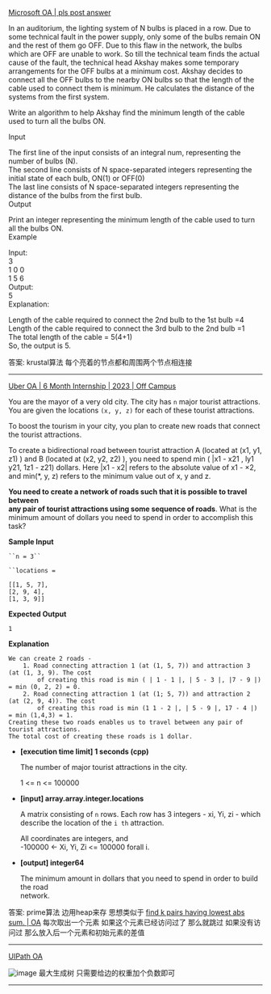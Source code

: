 [Microsoft OA | pls post answer](https://leetcode.com/discuss/interview-question/2454137/Microsoft-OA-or-pls-post-answer)

In an auditorium, the lighting system of N bulbs is placed in a row. Due to some technical fault in the power supply, only some of the bulbs remain ON and the rest of them go OFF. Due to this flaw in the network, the bulbs which are OFF are unable to work. So till the technical team finds the actual cause of the fault, the technical head Akshay makes some temporary arrangements for the OFF bulbs at a minimum cost. Akshay decides to connect all the OFF bulbs to the nearby ON bulbs so that the length of the cable used to connect them is minimum. He calculates the distance of the systems from the first system.

Write an algorithm to help Akshay find the minimum length of the cable used to turn all the bulbs ON.

Input

The first line of the input consists of an integral num, representing the number of bulbs (N).  
The second line consists of N space-separated integers representing the initial state of each bulb, ON(1) or OFF(0)  
The last line consists of N space-separated integers representing the distance of the bulbs from the first bulb.  
Output

Print an integer representing the minimum length of the cable used to turn all the bulbs ON.  
Example

Input:  
3  
1 0 0  
1 5 6  
Output:  
5  
Explanation:

Length of the cable required to connect the 2nd bulb to the 1st bulb =4  
Length of the cable required to connect the 3rd bulb to the 2nd bulb =1  
The total length of the cable = 5(4+1)  
So, the output is 5.

答案: krustal算法 每个亮着的节点都和周围两个节点相连接

--------------

[Uber OA | 6 Month Internship | 2023 | Off Campus](https://leetcode.com/discuss/interview-question/2624313/Uber-OA-or-6-Month-Internship-or-2023-or-Off-Campus)

You are the mayor of a very old city. The city has  `n`  major tourist attractions. You are given the locations  `(x, y, z)`  for each of these tourist attractions.

To boost the tourism in your city, you plan to create new roads that connect the tourist attractions.

To create a bidirectional road between tourist attraction A (located at (x1, y1, z1) ) and B (located at (x2, y2, z2) ), you need to spend min ( |x1 - x21 , ly1 y21, 1z1 - z21) dollars. Here |x1 - x2| refers to the absolute value of x1 - ×2, and min(*, y, z) refers to the minimum value out of x, y and z.

**You need to create a network of roads such that it is possible to travel between  
any pair of tourist attractions using some sequence of roads**. What is the minimum amount of dollars you need to spend in order to accomplish this task?

**Sample Input**

```
``n = 3``

``locations = 

[[1, 5, 7],
[2, 9, 4],
[1, 3, 9]]

```

**Expected Output**

```
1

```

**Explanation**

```
We can create 2 roads -
	1. Road connecting attraction 1 (at (1, 5, 7)) and attraction 3 (at (1, 3, 9). The cost
		of creating this road is min ( | 1 - 1 |, | 5 - 3 |, |7 - 9 |) = min (0, 2, 2) = 0.
	2. Road connecting attraction 1 (at (1; 5, 7)) and attraction 2 (at (2, 9, 4)). The cost
		of creating this road is min (1 1 - 2 |, | 5 - 9 |, 17 - 4 |) = min (1,4,3) = 1.
Creating these two roads enables us to travel between any pair of tourist attractions.
The total cost of creating these roads is 1 dollar.

```

-   **[execution time limit] 1 seconds (cpp)**
    
    The number of major tourist attractions in the city.
    
    1 <= n <= 100000
    
-   **[input] array.array.integer.locations**
    
    A matrix consisting of  `n`  rows. Each row has 3 integers - xi, Yi, zi - which describe the location of the  `i th`  attraction.
    
    All coordinates are integers, and  
    -100000 <- Xi, Yi, Zi <= 100000 forall i.
    
-   **[output] integer64**
    
    The minimum amount in dollars that you need to spend in order to build the road  
    network.

答案: prime算法 
边用heap来存 思想类似于 [find k pairs having lowest abs sum. | OA](https://leetcode.com/discuss/interview-question/2405122/find-k-pairs-having-lowest-abs-sum.-or-OA)
每次取出一个元素 如果这个元素已经访问过了 那么就跳过 如果没有访问过 那么放入后一个元素和初始元素的差值

---------

[UIPath OA](https://leetcode.com/discuss/interview-question/2666678/UIPath-OA)

![image](https://assets.leetcode.com/users/images/310506ab-ad63-4111-86b7-2411a2209a35_1665023080.4790018.png)
最大生成树 只需要给边的权重加个负数即可

-----



<!--stackedit_data:
eyJoaXN0b3J5IjpbMTEzMjg4NzM5LDE0NzI4NjA0NjksMTE1OT
k3OTYzNiw3MzA5OTgxMTZdfQ==
-->